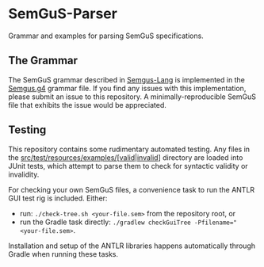 # SemGuS-Parser
Grammar and examples for parsing SemGuS specifications.

## The Grammar
The SemGuS grammar described in [Semgus-Lang](https://github.com/SemGuS-git/Semgus-Lang) is implemented in the [Semgus.g4](Semgus.g4) grammar file.
If you find any issues with this implementation, please submit an issue to this repository. A minimally-reproducible SemGuS file that exhibits the issue would be appreciated.

## Testing
This repository contains some rudimentary automated testing. Any files in the [src/test/resources/examples/](src/test/resources/examples/)\[[valid](src/test/resources/examples/valid/)|[invalid](src/test/resources/examples/invalid/)] directory 
are loaded into JUnit tests, which attempt to parse them to check for syntactic validity or invalidity.

For checking your own SemGuS files, a convenience task to run the ANTLR GUI test rig is included. Either:
* run: `./check-tree.sh <your-file.sem>` from the repository root, or 
* run the Gradle task directly: `./gradlew checkGuiTree -Pfilename="<your-file.sem>`. 

Installation and setup of the ANTLR libraries happens automatically through Gradle when running these tasks.
